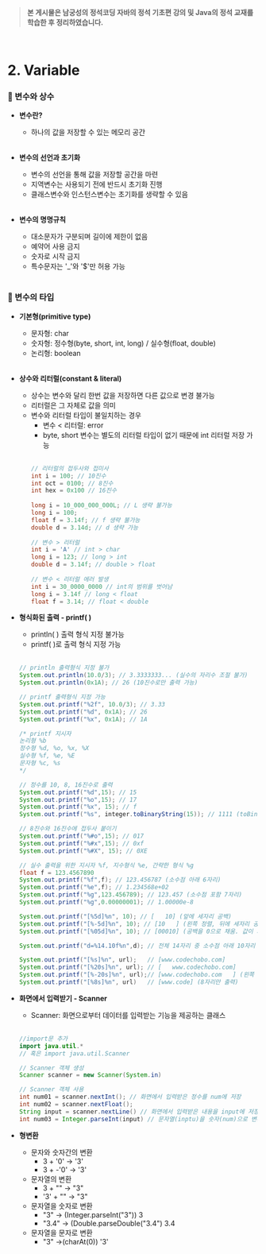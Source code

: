 >**본 게시물은 남궁성의 정석코딩 자바의 정석 기초편 강의 및 Java의 정석 교재를 학습한 후 정리하였습니다.**

</br>

# 2. Variable
### 📌 변수와 상수

* **변수란?**

  * 하나의 값을 저장할 수 있는 메모리 공간
  <br/><br/>

* **변수의 선언과 초기화**

  * 변수의 선언을 통해 값을 저장할 공간을 마련
  * 지역변수는 사용되기 전에 반드시 초기화 진행
  * 클래스변수와 인스턴스변수는 초기화를 생략할 수 있음
  <br/><br/>

* **변수의 명명규칙**

  * 대소문자가 구분되며 길이에 제한이 없음
  * 예약어 사용 금지
  * 숫자로 시작 금지
  * 특수문자는 '_'와 '$'만 허용 가능
  <br/><br/>

###  📌 변수의 타입
* **기본형(primitive type)**

  * 문자형: char
  * 숫자형: 정수형(byte, short, int, long) / 실수형(float, double)
  * 논리형: boolean
  <br/><br/>

* **상수와 리터럴(constant & literal)**
  * 상수는 변수와 달리 한번 값을 저장하면 다른 값으로 변경 불가능
  * 리터럴은 그 자체로 값을 의미
  * 변수와 리터럴 타입이 불일치하는 경우 
    * 변수 < 리터럴: error
    * byte, short 변수는 별도의 리터럴 타입이 없기 때문에 int 리터럴 저장 가능
    <br/><br/>
    ```java
    // 리터럴의 접두사와 접미사
    int i = 100; // 10진수
    int oct = 0100; // 8진수
    int hex = 0x100 // 16진수
 
    long i = 10_000_000_000L; // L 생략 불가능
    long i = 100; 
    float f = 3.14f; // f 생략 불가능
    double d = 3.14d; // d 생략 가능
 
    // 변수 > 리터럴 
    int i = 'A' // int > char
    long i = 123; // long > int
    double d = 3.14f; // double > float
 
    // 변수 < 리터럴 에러 발생
    int i = 30_0000_0000 // int의 범위를 벗어남
    long i = 3.14f // long < float
    float f = 3.14; // float < double 
     ```

* **형식화된 출력 - printf( )**
  
  * println( ) 출력 형식 지정 불가능
  * printf( )로 출력 형식 지정 가능
  <br/><br/>
  ```java
  // println 출력형식 지정 불가
  System.out.println(10.0/3); // 3.3333333... (실수의 자리수 조절 불가)
  System.out.println(0x1A); // 26 (10진수로만 출력 가능)
  
  // printf 출력형식 지정 가능
  System.out.printf("%2f", 10.0/3); // 3.33
  System.out.printf("%d", 0x1A); // 26
  System.out.printf("%x", 0x1A); // 1A
  
  /* printf 지시자
  논리형 %b
  정수형 %d, %o, %x, %X
  실수형 %f, %e, %E
  문자형 %c, %s
  */
  
  // 정수를 10, 8, 16진수로 출력
  System.out.printf("%d",15); // 15
  System.out.printf("%o",15); // 17
  System.out.printf("%x", 15); // f
  System.out.printf("%s", integer.toBinaryString(15)); // 1111 (toBinaryString 정수>2진수 변환 메소드)
  
  // 8진수와 16진수에 접두사 붙이기
  System.out.printf("%#o",15); // 017
  System.out.printf("%#x",15); // 0xf
  System.out.printf("%#X", 15); // 0XE
  
  // 실수 출력을 위한 지시자 %f, 지수형식 %e, 간략한 형식 %g
  float f = 123.4567890
  System.out.printf("%f",f); // 123.456787 (소수점 아래 6자리)
  System.out.printf("%e",f); // 1.234568e+02
  System.out.printf("%g",123.456789); // 123.457 (소수점 포함 7자리)
  System.out.printf("%g",0.00000001); // 1.00000e-8
  
  System.out.printf("[%5d]%n", 10); // [   10] (앞에 세자리 공백)
  System.out.printf("[%-5d]%n", 10); // [10   ] (왼쪽 정렬, 뒤에 세자리 공백)
  System.out.printf("[%05d]%n", 10); // [00010] (공백을 0으로 채움. 값이 지정한 자리수보다 큰 경우 짤리지 않고 모두 출력)
  
  System.out.printf("d=%14.10f%n",d); // 전체 14자리 중 소수점 아래 10자리
  
  System.out.printf("[%s]%n", url);   // [www.codechobo.com]
  System.out.printf("[%20s]%n", url); // [   www.codechobo.com]
  System.out.printf("[%-20s]%n", url);// [www.codechobo.com   ] (왼쪽 정렬)
  System.out.printf("[%8s]%n", url)   // [www.code] (8자리만 출력)
  ```

* **화면에서 입력받기 - Scanner**
  * Scanner: 화면으로부터 데이터를 입력받는 기능을 제공하는 클래스
  <br/><br/>
  ```java
  //import문 추가
  import java.util.* 
  // 혹은 import java.util.Scanner
  
  // Scanner 객체 생성
  Scanner scanner = new Scanner(System.in)
  
  // Scanner 객체 사용
  int num01 = scanner.nextInt(); // 화면에서 입력받은 정수를 num에 저장
  int num02 = scanner.nextFloat();
  String input = scanner.nextLine() // 화면에서 입력받은 내용을 input에 저장
  int num03 = Integer.parseInt(input) // 문자열(inptu)을 숫자(num)으로 변환
  ```

* **형변환**

  * 문자와 숫자간의 변환
    * 3 + '0' → '3'
    * 3 + -'0' → '3' 
  * 문자열의 변환
    * 3 + "" → "3"
    * '3' + "" → "3"
  * 문자열을 숫자로 변환
    * "3" → (Integer.parseInt("3")) 3 
    * "3.4" → (Double.parseDouble("3.4") 3.4
  * 문자열을 문자로 변환
    * "3" →(charAt(0)) '3' 